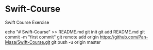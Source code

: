 # Swift-Course
Swift Course Exercise


echo "# Swift-Course" >> README.md
git init
git add README.md
git commit -m "first commit"
git remote add origin https://github.com/Pan-Masa/Swift-Course.git
git push -u origin master
